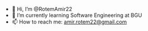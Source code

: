 - 👋 Hi, I’m @RotemAmir22
- 🌱 I’m currently learning Software Engineering at BGU
- 📫 How to reach me: amir.rotem22@gmail.com

<!---
RotemAmir22/RotemAmir22 is a ✨ special ✨ repository because its `README.md` (this file) appears on your GitHub profile.
You can click the Preview link to take a look at your changes.
--->
